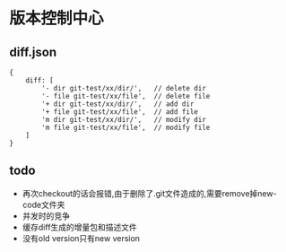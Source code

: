 # 版本控制中心

## diff.json

    {
        diff: [
            '- dir git-test/xx/dir/',   // delete dir
            '- file git-test/xx/file',  // delete file
            '+ dir git-test/xx/dir/',   // add dir
            '+ file git-test/xx/file',  // add file
            'm dir git-test/xx/dir/',   // modify dir
            'm file git-test/xx/file',  // modify file
        ]
    }

## todo
* 再次checkout的话会报错,由于删除了.git文件造成的,需要remove掉new-code文件夹
* 并发时的竞争
* 缓存diff生成的增量包和描述文件
* 没有old version只有new version